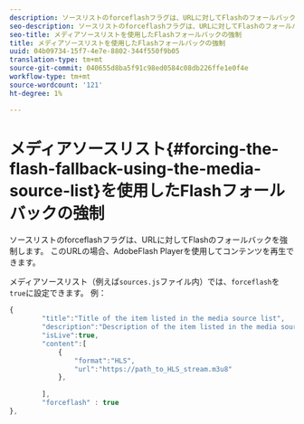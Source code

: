```yaml
---
description: ソースリストのforceflashフラグは、URLに対してFlashのフォールバックを強制します。 このURLの場合、AdobeFlash Playerを使用してコンテンツを再生できます。
seo-description: ソースリストのforceflashフラグは、URLに対してFlashのフォールバックを強制します。 このURLの場合、AdobeFlash Playerを使用してコンテンツを再生できます。
seo-title: メディアソースリストを使用したFlashフォールバックの強制
title: メディアソースリストを使用したFlashフォールバックの強制
uuid: 04b09734-15f7-4e7e-8802-344f550f9b05
translation-type: tm+mt
source-git-commit: 040655d8ba5f91c98ed0584c08db226ffe1e0f4e
workflow-type: tm+mt
source-wordcount: '121'
ht-degree: 1%

---
```



# メディアソースリスト{#forcing-the-flash-fallback-using-the-media-source-list}を使用したFlashフォールバックの強制

ソースリストのforceflashフラグは、URLに対してFlashのフォールバックを強制します。 このURLの場合、AdobeFlash Playerを使用してコンテンツを再生できます。

メディアソースリスト（例えば`sources.js`ファイル内）では、`forceflash`を`true`に設定できます。 例：

```js
{ 
        "title":"Title of the item listed in the media source list",
        "description":"Description of the item listed in the media source list",
        "isLive":true,
        "content":[ 
            { 
                "format":"HLS",
                "url":"https://path_to_HLS_stream.m3u8"
            },
 
        ],
        "forceflash" : true
},
```

